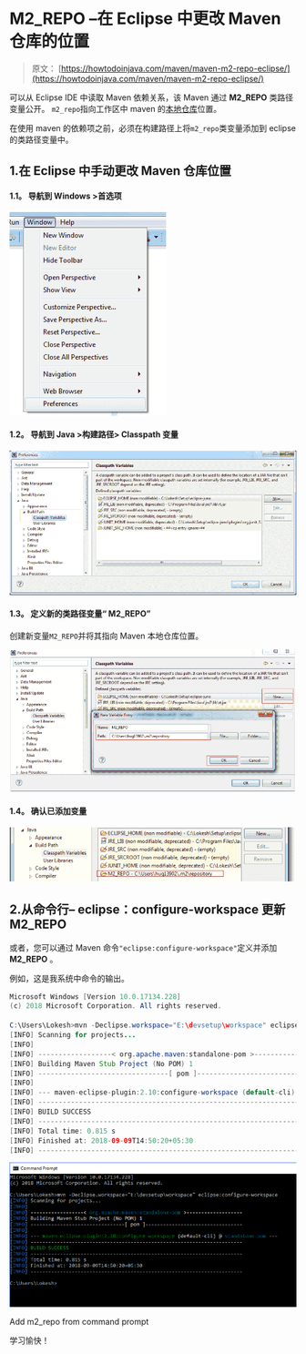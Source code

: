 # M2_REPO –在 Eclipse 中更改 Maven 仓库的位置

> 原文： [https://howtodoinjava.com/maven/maven-m2-repo-eclipse/](https://howtodoinjava.com/maven/maven-m2-repo-eclipse/)

可以从 Eclipse IDE 中读取 Maven 依赖关系，该 Maven 通过 **M2_REPO** 类路径变量公开。 `m2_repo`指向工作区中 maven 的[本地仓库](https://howtodoinjava.com/maven/change-local-repository-location/ "How to change maven local repository path in windows")位置。

在使用 maven 的依赖项之前，必须在构建路径上将`m2_repo`类变量添加到 eclipse 的类路径变量中。

## 1.在 Eclipse 中手动更改 Maven 仓库位置

#### 1.1。 导航到 Windows >首选项

[![eclipse-preferences](img/068438a95be8028b6a8b5f4abb70863e.png)](https://howtodoinjava.files.wordpress.com/2013/01/eclipse-preferences.png)

#### 1.2。 导航到 Java >构建路径> Classpath 变量

[![classpath_variables_for_projects](img/76d052a7b258869b690120c7a8a3461a.png)](https://howtodoinjava.files.wordpress.com/2013/01/classpath_variables_for_projects.png)

#### 1.3。 定义新的类路径变量“ M2_REPO”

创建新变量`M2_REPO`并将其指向 Maven 本地仓库位置。

[![add_maven_repository](img/f1707eb945ad773cda7b2a23e9dcb43e.png)](https://howtodoinjava.files.wordpress.com/2013/01/add_maven_repository.png)

#### 1.4。 确认已添加变量

[![m2_repo_variable_added](img/09dd6c6a4148df8ff6c487ede82cee91.png)](https://howtodoinjava.files.wordpress.com/2013/01/m2_repo_variable_added.png)

## 2.从命令行– eclipse：configure-workspace 更新 M2_REPO

或者，您可以通过 Maven 命令`"eclipse:configure-workspace"`定义并添加 **M2_REPO** 。

例如，这是我系统中命令的输出。

```java
Microsoft Windows [Version 10.0.17134.228]
(c) 2018 Microsoft Corporation. All rights reserved.

C:\Users\Lokesh>mvn -Declipse.workspace="E:\devsetup\workspace" eclipse:configure-workspace
[INFO] Scanning for projects...
[INFO]
[INFO] ------------------< org.apache.maven:standalone-pom >-------------------
[INFO] Building Maven Stub Project (No POM) 1
[INFO] --------------------------------[ pom ]---------------------------------
[INFO]
[INFO] --- maven-eclipse-plugin:2.10:configure-workspace (default-cli) @ standalone-pom ---
[INFO] ------------------------------------------------------------------------
[INFO] BUILD SUCCESS
[INFO] ------------------------------------------------------------------------
[INFO] Total time: 0.815 s
[INFO] Finished at: 2018-09-09T14:50:20+05:30
[INFO] ------------------------------------------------------------------------

```

![Add m2_repo from command prompt](img/9ee5f908e990432e2b0e841941f7dfb9.png)

Add m2_repo from command prompt



学习愉快！